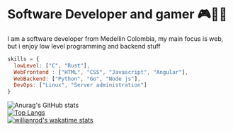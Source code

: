 # Software Developer and gamer 🎮👨‍💻
I am a software developer from Medellin Colombia, my main focus is web, but i enjoy low level programming and backend stuff
```javascript
skills = {
  lowLevel: ["C", "Rust"],
  WebFrontend : ["HTML", "CSS", "Javascript", "Angular"],
  WebBackend: ["Python", "Go", "Node js"],
  DevOps: ["Linux", "Server administration"]
}
```
![Anurag's GitHub stats](https://github-readme-stats.vercel.app/api?username=Deepzirox&show_icons=true&theme=radical)
<br>
[![Top Langs](https://github-readme-stats.vercel.app/api/top-langs/?username=Deepzirox&layout=compact)](https://github.com/anuraghazra/github-readme-stats)
<br>
[![willianrod's wakatime stats](https://github-readme-stats.vercel.app/api/wakatime?username=Deepzirox)](https://github.com/anuraghazra/github-readme-stats)
